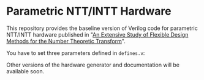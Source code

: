 # Parametric NTT/INTT Hardware

This repository provides the baseline version of Verilog code for parametric NTT/INTT hardware published in "<a href="https://ieeexplore.ieee.org/document/9171507">An Extensive Study of Flexible Design Methods for the Number Theoretic Transform</a>".

You have to set three parameters defined in `defines.v`:

Other versions of the hardware generator and documentation will be available soon.
